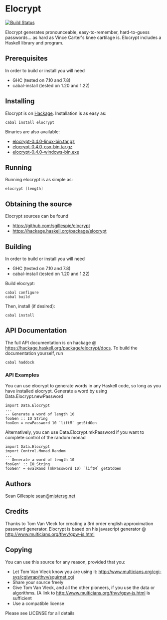 # Elocrypt
[![Build Status](https://travis-ci.org/sgillespie/elocrypt.svg?branch=master)](https://travis-ci.org/sgillespie/elocrypt)

Elocrypt generates pronounceable, easy-to-remember, hard-to-guess passwords... as hard as Vince Carter's knee cartilage is. Elocrypt includes a Haskell library and program.

## Prerequisites
In order to build or install you will need
 * GHC (tested on 7.10 and 7.8)
 * cabal-install (tested on 1.20 and 1.22)

## Installing
Elocrypt is on [Hackage](https://hackage.haskell.org/package/elocrypt).  Installation is as easy as:
```
cabal install elocrypt
```

Binaries are also available:
 * [elocrypt-0.4.0-linux-bin.tar.gz](https://github.com/sgillespie/elocrypt/releases/download/v0.4.0/elocrypt-0.4.0-linux-bin.tar.gz)
 * [elocrypt-0.4.0-osx-bin.tar.gz](https://github.com/sgillespie/elocrypt/releases/download/v0.4.0/elocrypt-0.4.0-osx-bin.tar.gz)
 * [elocrypt-0.4.0-windows-bin.exe](https://github.com/sgillespie/elocrypt/releases/download/v0.4.0/elocrypt-0.4.0-windows-bin.exe)

## Running
Running elocrypt is as simple as:
```
elocrypt [length]
```

## Obtaining the source
Elocrypt sources can be found 
 * https://github.com/sgillespie/elocrypt
 * https://hackage.haskell.org/package/elocrypt

## Building
In order to build or install you will need
 * GHC (tested on 7.10 and 7.8)
 * cabal-install (tested on 1.20 and 1.22)

Build elocrypt:
```
cabal configure
cabal build
```
Then, install (if desired):
```
cabal install
```

## API Documentation
The full API documentation is on hackage @ https://hackage.haskell.org/package/elocrypt/docs. To build the documentation yourself, run
```
cabal haddock
```

### API Examples
You can use elocrypt to generate words in any Haskell code, so long as you have installed elocrypt. Generate a word by using Data.Elocrypt.newPassword
```
import Data.Elocrypt
...
-- Generate a word of length 10
fooGen :: IO String
fooGen = newPassword 10 `liftM` getStdGen
```

Alternatively, you can use Data.Elocrypt.mkPassword if you want to complete control of the random monad
```
import Data.Elocrypt
import Control.Monad.Random
...
-- Generate a word of length 10
fooGen' :: IO String
fooGen' = evalRand (mkPassword 10) `liftM` getStdGen
```

## Authors
Sean Gillespie <sean@mistersg.net>

## Credits
Thanks to Tom Van Vleck for creating a 3rd order english approximation password generator.  Elocrypt is based on his javascript generator @ http://www.multicians.org/thvv/gpw-js.html

## Copying
You can use this source for any reason, provided that you:

 * Let Tom Van Vleck know you are using it: http://www.multicians.org/cgi-sys/cgiwrap/thvv/squirnet.cgi
 * Share your source freely
 * Give Tom Van Vleck, and all the other pioneers, if you use the data or algorithms. (A link to http://www.multicians.org/thvv/gpw-js.html is sufficient
 * Use a compatible license

Please see LICENSE for all details
